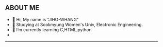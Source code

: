 ## ABOUT ME
- 👋 Hi, My name is "JIHO-WHANG"
- 👀 Studying at Sookmyung Women's Univ, Electronic Engineering.  
- 🌱 I’m currently learning C,HTML,python 
- 

---

<!---
JIHO-WHANG/JIHO-WHANG is a ✨ special ✨ repository because its `README.md` (this file) appears on your GitHub profile.
You can click the Preview link to take a look at your changes.
--->
